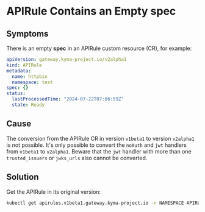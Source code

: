 # APIRule Contains an Empty **spec**

## Symptoms

There is an empty **spec** in an APIRule custom resource (CR), for example:
  ```yaml
  apiVersion: gateway.kyma-project.io/v2alpha1
  kind: APIRule
  metadata:
    name: httpbin
    namespace: test
  spec: {}
  status:
    lastProcessedTime: "2024-07-22T07:06:59Z"
    state: Ready
  ```

## Cause

The conversion from the APIRule CR in version `v1beta1` to version `v2alpha1` is not possible. It's only possible to convert the `noAuth` and `jwt` handlers from `v1beta1` to `v2alpha1`. Beware that the `jwt` handler with more than one `trusted_issuers` or `jwks_urls` also cannot be converted.

## Solution

Get the APIRule in its original version:
  ```bash
  kubectl get apirules.v1beta1.gateway.kyma-project.io -n NAMESPACE APIRULENAME -oyaml
  ```
